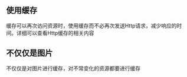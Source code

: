 
## 使用缓存
缓存可以再次访问资源时，使用缓存而不必再次发送Http请求，减少响应的时间。详细可以查看Http缓存的相关内容



## 不仅仅是图片
不仅仅是对图片进行缓存，对不常变化的资源都要进行缓存

